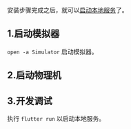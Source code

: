 安装步骤完成之后，就可以[启动本地服务](https://flutter.cn/docs/get-started/install/macos/mobile-ios?tab=virtual#configure-your-target-ios-device)了。

## 1.启动模拟器

`open -a Simulator` 启动模拟器。

## 2.启动物理机

## 3.开发调试

执行 `flutter run` 以启动本地服务。
